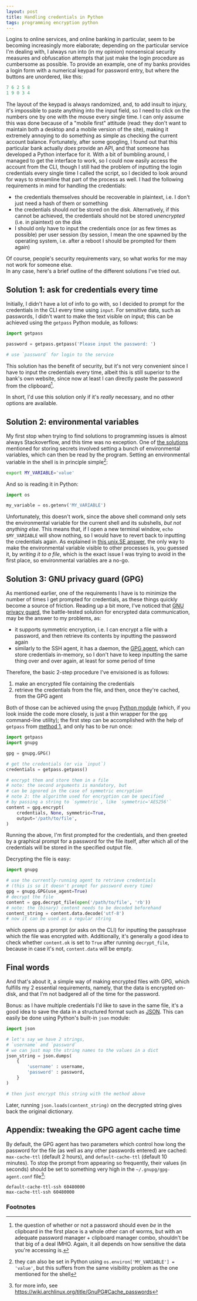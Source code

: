 ```yaml
---
layout: post
title: Handling credentials in Python
tags: programming encryption python
---
```


Logins to online services, and online banking in particular, seem to be becoming increasingly more elaborate; depending on the particular service I'm dealing with, I always run into (in my opinion) nonsensical security measures and obfuscation attempts that just make the login procedure as cumbersome as possible.
To provide an example, one of my banks provides a login form with a numerical keypad for password entry, but where the buttons are unordered, like this:

```C
7 6 2 5 8
1 9 0 3 4
```

The layout of the keypad is always randomized, and, to add insult to injury, it's impossible to paste anything into the input field, so I need to click on the numbers one by one with the mouse every single time.
I can only assume this was done because of a "mobile first" attitude (read: they don't want to maintain both a desktop and a mobile version of the site), making it extremely annoying to do something as simple as checking the current account balance.
Fortunately, after some googling, I found out that this particular bank actually _does_ provide an API, and that someone has developed a Python interface for it.
With a bit of bumbling around, I managed to get the interface to work, so I could now easily access the account from the CLI, though I still had the problem of inputting the login credentials every single time I called the script, so I decided to look around for ways to streamline that part of the process as well.
I had the following requirements in mind for handling the credentials:

* the credentials themselves should be recoverable in plaintext, i.e. I don't just need a hash of them or something
* the credentials should _not_ be stored on the disk. Alternatively, if this cannot be achieved, the credentials should not be stored _unencrypted_ (i.e. in plaintext) on the disk
* I should only have to input the credentials once (or as few times as possible) per user session (by session, I mean the one spawned by the operating system, i.e. after a reboot I should be prompted for them again)

Of course, people's security requirements vary, so what works for me may not work for someone else.  
In any case, here's a brief outline of the different solutions I've tried out.

## Solution 1: ask for credentials every time

Initially, I didn't have a lot of info to go with, so I decided to prompt for the credentials in the CLI every time using `input`.
For sensitive data, such as passwords, I didn't want to make the text visible on input; this can be achieved using the `getpass` Python module, as follows:

```python
import getpass

password = getpass.getpass('Please input the password: ')

# use `password` for login to the service
```

This solution has the benefit of security, but it's not very convenient since I have to input the credentials every time, albeit this is still superior to the bank's own website, since now at least I can directly paste the password from the clipboard[^password-clipboard].

In short, I'd use this solution only if it's _really_ necessary, and no other options are available.

## Solution 2: environmental variables

My first stop when trying to find solutions to programming issues is almost always Stackoverflow, and this time was no exception.
One of [the solutions][so-env] mentioned for storing secrets involved setting a bunch of environmental variables, which can then be read by the program.
Setting an environmental variable in the shell is in principle simple[^python-env]:

```bash
export MY_VARIABLE='value'
```

And so is reading it in Python:

```python
import os

my_variable = os.getenv('MY_VARIABLE')
```

Unfortunately, this doesn't work, since the above shell command only sets the environmental variable for the current shell and its subshells, _but not anything else_.
This means that, if I open a new terminal window, `echo $MY_VARIABLE` will show nothing, so I would have to revert back to inputting the credentials again.
As explained in [this unix.SE answer][unix-env], the only way to make the environmental variable visible to other processes is, you guessed it, by _writing it to a file_, which is the exact issue I was trying to avoid in the first place, so environmental variables are a no-go.

## Solution 3: GNU privacy guard (GPG)

As mentioned earlier, one of the requirements I have is to minimize the number of times I get prompted for credentials, as these things quickly become a source of friction.
Reading up a bit more, I've noticed that [GNU privacy guard][wiki-gpg], the battle-tested solution for encrypted data communication, may be the answer to my problems, as:

* it supports symmetric encryption, i.e. I can encrypt a file with a password, and then retrieve its contents by inputting the password again
* similarly to the SSH agent, it has a daemon, the [GPG agent][arch-gpg-agent], which can store credentials in-memory, so I don't have to keep inputting the same thing over and over again, at least for some period of time

Therefore, the basic 2-step procedure I've envisioned is as follows:

1. make an encrypted file containing the credentials
2. retrieve the credentials from the file, and then, once they're cached, from the GPG agent

Both of those can be achieved using the `gnupg` [Python module][pypi-gnupg] (which, if you look inside the code more closely, is just a thin wrapper for the `gpg` command-line utility);
the first step can be accomplished with the help of `getpass` from [method 1](#solution-1-ask-for-credentials-every-time), and only has to be run once:

```python
import getpass
import gnupg

gpg = gnupg.GPG()

# get the credentials (or via `input`)
credentials = getpass.getpass()

# encrypt them and store them in a file
# note: the second arguments is mandatory, but
# can be ignored in the case of symmetric encryption
# note 2: the algorithm used for encryption can be specified
# by passing a string to `symmetric`, like `symmetric='AES256'`
content = gpg.encrypt(
    credentials, None, symmetric=True,
    output='/path/to/file',
)
```

Running the above, I'm first prompted for the credentials, and then greeted by a graphical prompt for a password for the file itself, after which all of the credentials will be stored in the specified output file.

Decrypting the file is easy:

```python
import gnupg

# use the currently-running agent to retrieve credentials
# (this is so it doesn't prompt for password every time)
gpg = gnupg.GPG(use_agent=True)
# decrypt the file
content = gpg.decrypt_file(open('/path/to/file', 'rb'))
# note: the (binary) content needs to be decoded beforehand
content_string = content.data.decode('utf-8')
# now it can be used as a regular string
```

which opens up a prompt (or asks on the CLI) for inputting the passphrase which the file was encrypted with.
Additionally, it's generally a good idea to check whether `content.ok` is set to `True` after running `decrypt_file`, because in case it's not, `content.data` will be empty.

## Final words

And that's about it, a simple way of making encrypted files with GPG, which fulfills my 2 essential requirements, namely, that the data is encrypted on-disk, and that I'm not badgered all of the time for the password.

Bonus: as I have multiple credentials I'd like to save in the same file, it's a good idea to save the data in a structured format such as [JSON][wiki-json].
This can easily be done using Python's built-in `json` module:

```python
import json

# let's say we have 2 strings,
# `username` and `password`
# we can just map the string names to the values in a dict
json_string = json.dumps(
    {
        'username' : username,
        'password' : password,
    }
)

# then just encrypt this string with the method above
```

Later, running `json.loads(content_string)` on the decrypted string gives back the original dictionary.

## Appendix: tweaking the GPG agent cache time

By default, the GPG agent has two parameters which control how long the password for the file (as well as any other passwords entered) are cached: `max-cache-ttl` (default 2 hours), and `default-cache-ttl` (default 10 minutes).
To stop the prompt from appearing so frequently, their values (in seconds) should be set to something very high in the `~/.gnupg/gpg-agent.conf` file[^arch-gpg-agent]:

```plaintext
default-cache-ttl-ssh 60480000
max-cache-ttl-ssh 60480000
```

### Footnotes

[^password-clipboard]: the question of whether or not a password should even _be_ in the clipboard in the first place is a whole other can of worms, but with an adequate password manager + clipboard manager combo, shouldn't be that big of a deal IMHO. Again, it all depends on how sensitive the data you're accessing is.
[^arch-gpg-agent]: for more info, see <https://wiki.archlinux.org/title/GnuPG#Cache_passwords>
[^python-env]: they can also be set in Python using `os.environ['MY_VARIABLE'] = 'value'`, but this suffers from the same visibility problem as the one mentioned for the shell

[so-env]: https://stackoverflow.com/a/53027302
[unix-env]: https://unix.stackexchange.com/a/8344/364999
[wiki-gpg]: https://en.wikipedia.org/wiki/GNU_Privacy_Guard
[arch-gpg-agent]: https://wiki.archlinux.org/title/GnuPG#gpg-agent
[pypi-gnupg]: https://pypi.org/project/python-gnupg/
[wiki-json]: https://en.wikipedia.org/wiki/JSON
